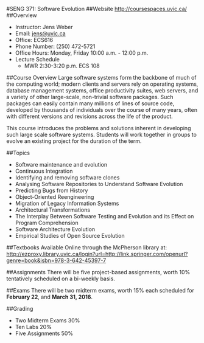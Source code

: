 #SENG 371: Software Evolution
##Website
http://coursespaces.uvic.ca/
##Overview
- Instructor: Jens Weber
- Email: jens@uvic.ca
- Office: ECS616
- Phone Number: (250) 472-5721
- Office Hours: Monday, Friday 10:00 a.m. - 12:00 p.m.
- Lecture Schedule
  - MWR 2:30-3:20 p.m. ECS 108

##Course Overview
Large software systems form the backbone of much of the computing world; modern clients and servers rely on operating systems, database management systems, office productivity suites, web servers, and a variety of other large-scale, non-trivial software packages. Such packages can easily contain many millions of lines of source code, developed by thousands of individuals over the course of many years, often with different versions and revisions across the life of the product.

This course introduces the problems and solutions inherent in developing such large scale software systems. Students will work together in groups to evolve an existing project for the duration of the term. 

##Topics
- Software maintenance and evolution
- Continuous Integration
- Identifying and removing software clones
- Analysing Software Repositories to Understand Software Evolution
- Predicting Bugs from History
- Object-Oriented Reengineering
- Migration of Legacy Information Systems
- Architectural Transformations
- The Interplay Between Software Testing and Evolution and its Effect on Program Comprehension
- Software Architecture Evolution
- Empirical Studies of Open Source Evolution

##Textbooks
Available Online through the McPherson library at: http://ezproxy.library.uvic.ca/login?url=http://link.springer.com/openurl?genre=book&isbn=978-3-642-45397-7

##Assignments
There will be five project-based assignments, worth 10% tentatively scheduled on a bi-weekly basis.

##Exams
There will be two midterm exams, worth 15% each scheduled for **February 22**, and **March 31, 2016**.

##Grading
- Two Midterm Exams     30%
- Ten Labs              20%
- Five Assignments      50%
